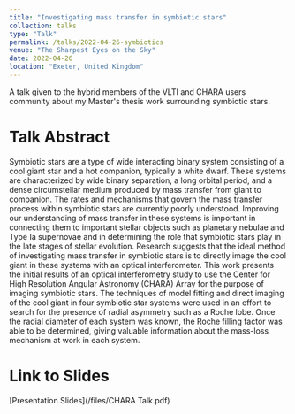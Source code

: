 ```yaml
---
title: "Investigating mass transfer in symbiotic stars"
collection: talks
type: "Talk"
permalink: /talks/2022-04-26-symbiotics
venue: "The Sharpest Eyes on the Sky"
date: 2022-04-26
location: "Exeter, United Kingdom"
---
```


A talk given to the hybrid members of the VLTI and CHARA users community about my Master's thesis work surrounding symbiotic stars.

Talk Abstract
=====


Symbiotic stars are a type of wide interacting binary system consisting of a cool giant star and a hot companion, typically a white dwarf. These systems are characterized by wide binary separation, a long orbital period, and a dense circumstellar medium produced by mass transfer from giant to companion. The rates and mechanisms that govern the mass transfer process within symbiotic stars are currently poorly understood. Improving our understanding of mass transfer in these systems is important in connecting them to important stellar objects such as planetary nebulae and Type Ia supernovae and in determining the role that symbiotic stars play in the late stages of stellar evolution. Research suggests that the ideal method of investigating mass transfer in symbiotic stars is to directly image the cool giant in these systems with an optical interferometer. This work presents the initial results of an optical interferometry study to use the Center for High Resolution Angular Astronomy (CHARA) Array for the purpose of imaging symbiotic stars. The techniques of model fitting and direct imaging of the cool giant in four symbiotic star systems were used in an effort to search for the presence of radial asymmetry such as a Roche lobe. Once the radial diameter of each system was known, the Roche filling factor was able to be determined, giving valuable information about the mass-loss mechanism at work in each system.

Link to Slides
=====

[Presentation Slides](/files/CHARA Talk.pdf)
